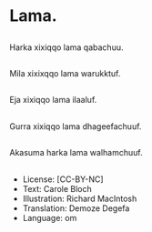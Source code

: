 # Lama.

##
Harka xixiqqo lama qabachuu.

##


##
Mila xixixqqo lama warukktuf.

##


##
Eja xixiqqo lama ilaaluf.

##


##
Gurra xixiqqo lama dhageefachuuf.

##


##
Akasuma harka lama walhamchuuf.

##


##
* License: [CC-BY-NC]
* Text: Carole Bloch
* Illustration: Richard MacIntosh
* Translation: Demoze Degefa 
* Language: om
